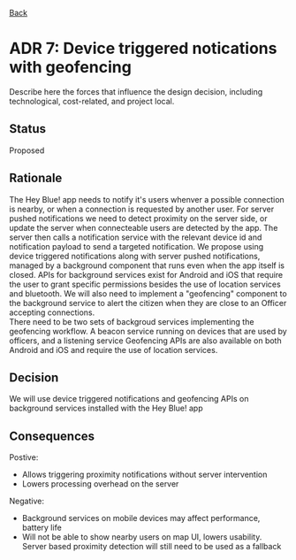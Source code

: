 [Back](/Readme.md)

# ADR 7: Device triggered notications with geofencing 
Describe here the forces that influence the design decision, including technological, cost-related, and project local. 

## Status
Proposed 

## Rationale 
The Hey Blue! app needs to notify it's users whenver a possible connection is nearby, or when a connection is requested by another user. For server pushed notifications we need to detect proximity on the server side, or update the server when connecteable users are detected by the app. The server then calls a notification service with the relevant device id and notification payload to send a targeted notification.
We propose using device triggered notifications along with server pushed notifications, managed by a  background component that runs even when the app itself is closed. APIs for background services exist for Android and iOS that require the user to grant specific permissions besides the use of location services and bluetooth. 
We will also need to implement a "geofencing" component to the background service to alert the citizen when they are close to an Officer accepting connections.   
There need to be two sets of backgroud services implementing the geofencing workflow. A beacon service running on devices that are used by officers, and a listening service
Geofencing APIs are also available on both Android and iOS and require the use of location services.

## Decision 
We will use device triggered notifications and geofencing APIs on background services installed with the Hey Blue! app

## Consequences
Postive:
+ Allows triggering proximity notifications without server intervention 
+ Lowers processing overhead on the server

Negative:  
+ Background services on mobile devices may affect performance, battery life
+ Will not be able to show nearby users on map UI, lowers usability. Server based proximity detection will still need to be used as a fallback